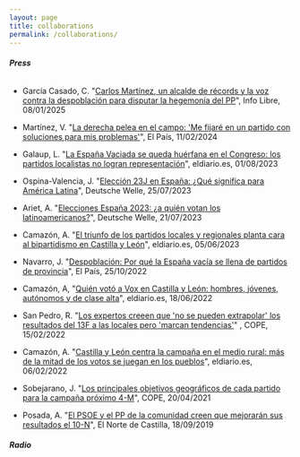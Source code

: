 ```yaml
---
layout: page
title: collaborations
permalink: /collaborations/
---
```


###### **Press**
- García Casado, C. "[Carlos Martínez, un alcalde de récords y la voz contra la despoblación para disputar la hegemonía del PP](https://www.infolibre.es/politica/carlos-martinez-alcalde-records-despoblacion-disputar-hegemonia-castellanoleonesa-pp_1_1925550.html)", Info Libre, 08/01/2025

- Martínez, V. "[La derecha pelea en el campo: 'Me fijaré en un partido con soluciones para mis problemas'](https://elpais.com/espana/2024-02-11/la-derecha-pelea-en-el-campo-me-fijare-en-un-partido-con-soluciones-para-mis-problemas.html)", El País, 11/02/2024

- Galaup, L. "[La España Vaciada se queda huérfana en el Congreso: los partidos localistas no logran representación](https://www.eldiario.es/politica/espana-vaciada-queda-huerfana-congreso-partidos-localistas-no-logran-representacion_1_10415509.html)", eldiario.es, 01/08/2023
  
- Ospina-Valencia, J. "[Elección 23J en España: ¿Qué significa para América Latina](https://www.dw.com/es/elecciones-del-23j-en-españa-qué-significan-los-resultados-para-américa-latina/a-66347274)", Deutsche Welle, 25/07/2023

- Ariet, A. "[Elecciones España 2023: ¿a quién votan los latinoamericanos?](https://www.dw.com/es/elecciones-españa-2023-a-quién-votan-los-latinoamericanos/a-66289851)", Deutsche Welle, 21/07/2023
  
- Camazón, A. "[El triunfo de los partidos locales y regionales planta cara al bipartidismo en Castilla y León](https://www.eldiario.es/castilla-y-leon/politica/triunfo-partidos-locales-regionales-planta-cara-bipartidismo-castilla-leon_1_10259986.html)", eldiario.es, 05/06/2023

- Navarro, J. "[Despoblación: Por qué la España vacía se llena de partidos de provincia](https://elpais.com/espana/2022-10-25/por-que-la-espana-vacia-se-llena-de-partidos-de-provincia.html)", El País, 25/10/2022
  
- Camazón, A, "[Quién votó a Vox en Castilla y León: hombres, jóvenes, autónomos y de clase alta](https://www.eldiario.es/castilla-y-leon/politica/voto-vox-castilla-leon-hombres-jovenes-autonomos-clase-alta_1_9085508.html)", eldiario.es, 18/06/2022

- San Pedro, R. "[Los expertos creeen que 'no se pueden extrapolar' los resultados del 13F a las locales pero 'marcan tendencias'](https://www.cope.es/emisoras/castilla-y-leon/avila-provincia/avila/noticias/los-expertos-creen-que-pueden-extrapolar-los-resultados-del-13f-las-locales-pero-marca-tendencias-20220215_1858004)" , COPE, 15/02/2022

- Camazón, A. "[Castilla y León centra la campaña en el medio rural: más de la mitad de los votos se juegan en los pueblos](https://www.eldiario.es/castilla-y-leon/politica/castilla-leon-centra-campana-medio-rural-mitad-votos-juegan-pueblos_1_8705309.html)", eldiario.es, 06/02/2022

- Sobejarano, J. "[Los principales objetivos geográficos de cada partido para la campaña próximo 4-M](https://www.cope.es/actualidad/espana/amp/noticias/los-principales-objetivos-geograficos-cada-partido-para-campana-proximo-4-m-20210420_1248529)", COPE, 20/04/2021

- Posada, A. "[El PSOE y el PP de la comunidad creen que mejorarán sus resultados el 10-N](https://www.elnortedecastilla.es/castillayleon/barcones-considera-sanchez-20190918135331-nt.html)", El Norte de Castilla, 18/09/2019

###### **Radio**
